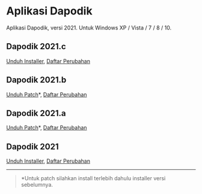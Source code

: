 # Aplikasi Dapodik

Aplikasi Dapodik, versi 2021. Untuk Windows XP / Vista / 7 / 8 / 10.

## Dapodik 2021.c

[Unduh Installer](https://github.com/dapodix/dapodik-2021/releases/download/2021.c/Dapodik_2021.c.exe "Installer Dapodik 2021.c"), [Daftar Perubahan](changelog.md#aplikasi-dapodik-2021c)

## Dapodik 2021.b

[Unduh Patch](https://github.com/dapodix/dapodik-2021/releases/download/2021.b/Patch_Dapodik_2021.b.exe "Patch Dapodik 2021.b")*, [Daftar Perubahan](changelog.md#aplikasi-dapodik-2021b)

## Dapodik 2021.a

[Unduh Patch](https://github.com/dapodix/dapodik-2021/releases/download/2021.a/Patch_Dapodik_2021.a.exe "Patch Dapodik 2021.a")*, [Daftar Perubahan](changelog.md#aplikasi-dapodik-2021a)

## Dapodik 2021

[Unduh Installer](https://github.com/dapodix/dapodik-2021/releases/download/2021/Dapodik_2021.exe "Installer Dapodik 2021"), [Daftar Perubahan](changelog.md#aplikasi-dapodik-2021)

***

> *Untuk patch silahkan install terlebih dahulu installer versi sebelumnya.
